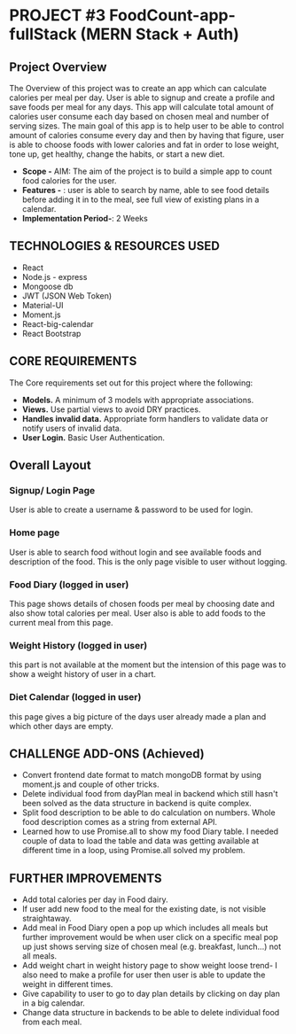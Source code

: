 # PROJECT #3 FoodCount-app-fullStack (MERN Stack + Auth)

## Project Overview
The Overview of this project was to create an app which can calculate calories per meal per day. User is able to signup and create a profile and save foods per meal for any days. This app will calculate total amount of calories user consume each day based on chosen meal and number of serving sizes. The main goal of this app is to help user to be able to control amount of calories consume every day and then by having that figure, user is able to choose foods with lower calories and fat in order to lose weight, tone up, get healthy, change the habits, or start a new diet.

* **Scope -** AIM: The aim of the project is to build a simple app to count food calories for the user.
* **Features -** : user is able to search by name, able to see food details before adding it in to the meal, see full view of existing plans in a calendar.
* **Implementation Period-**: 2 Weeks
## TECHNOLOGIES & RESOURCES USED
* React
* Node.js - express
* Mongoose db
* JWT (JSON Web Token)
* Material-UI
* Moment.js
* React-big-calendar
* React Bootstrap
## CORE REQUIREMENTS
The Core requirements set out for this project where the following:
* **Models.** A minimum of 3 models with appropriate associations.
* **Views.** Use partial views to avoid DRY practices.
* **Handles invalid data.** Appropriate form handlers to validate data or notify users of invalid data.
* **User Login.** Basic User Authentication.
## Overall Layout
### Signup/ Login Page
User is able to create a username & password to be used for login.
### Home page
User is able to search food without login and see available foods and description of the food. This is the only page visible to user without logging.
### Food Diary (logged in user)
This page shows details of chosen foods per meal by choosing date and also show total calories per meal.
User also is able to add foods to the current meal from this page.
### Weight History (logged in user)
this part is not available at the moment but the intension of this page was to show a weight history of user in a chart.
### Diet Calendar (logged in user)
this page gives a big picture of the days user already made a plan and which other days are empty.
## CHALLENGE ADD-ONS (Achieved)
* Convert frontend date format to match mongoDB format by using moment.js and couple of other tricks.
* Delete individual food from dayPlan meal in backend which still hasn't been solved as the data structure in backend is quite complex.
* Split food description to be able to do calculation on numbers. Whole food description comes as a string from external API.
* Learned how to use Promise.all to show my food Diary table. I needed couple of data to load the table and data was getting available at different time in a loop, using Promise.all solved my problem.
## FURTHER IMPROVEMENTS
* Add total calories per day in Food dairy.
* If user add new food to the meal for the existing date, is not visible straightaway.
* Add meal in Food Diary open a pop up which includes all meals but further improvement would be when user click on a specific meal pop up  just shows serving size of chosen meal (e.g. breakfast, lunch...) not all meals.  
* Add weight chart in weight history page to show weight loose trend- I also need to make a profile for user then user is able to update the weight in different times.
* Give capability to user to go to day plan details by clicking on day plan in a big calendar.
* Change data structure in backends to be able to delete individual food from each meal.